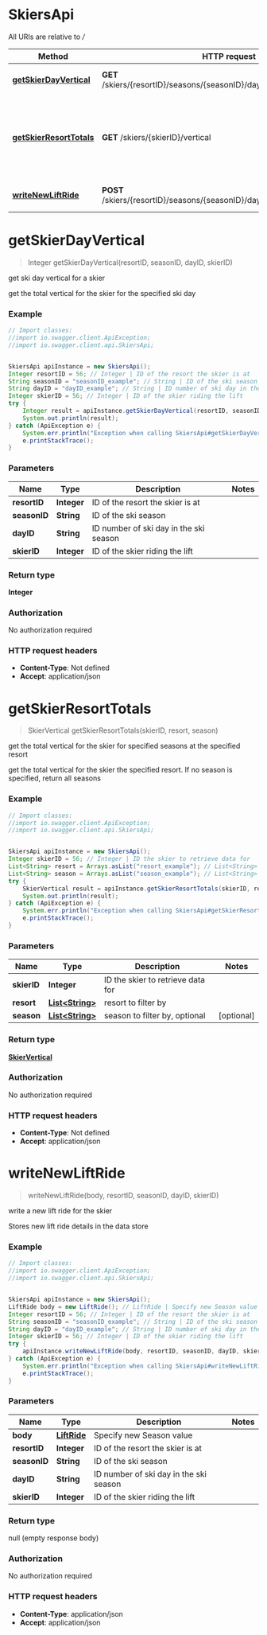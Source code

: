 # SkiersApi

All URIs are relative to */*

Method | HTTP request | Description
------------- | ------------- | -------------
[**getSkierDayVertical**](SkiersApi.md#getSkierDayVertical) | **GET** /skiers/{resortID}/seasons/{seasonID}/days/{dayID}/skiers/{skierID} | get ski day vertical for a skier
[**getSkierResortTotals**](SkiersApi.md#getSkierResortTotals) | **GET** /skiers/{skierID}/vertical | get the total vertical for the skier for specified seasons at the specified resort
[**writeNewLiftRide**](SkiersApi.md#writeNewLiftRide) | **POST** /skiers/{resortID}/seasons/{seasonID}/days/{dayID}/skiers/{skierID} | write a new lift ride for the skier

<a name="getSkierDayVertical"></a>
# **getSkierDayVertical**
> Integer getSkierDayVertical(resortID, seasonID, dayID, skierID)

get ski day vertical for a skier

get the total vertical for the skier for the specified ski day

### Example
```java
// Import classes:
//import io.swagger.client.ApiException;
//import io.swagger.client.api.SkiersApi;


SkiersApi apiInstance = new SkiersApi();
Integer resortID = 56; // Integer | ID of the resort the skier is at
String seasonID = "seasonID_example"; // String | ID of the ski season
String dayID = "dayID_example"; // String | ID number of ski day in the ski season
Integer skierID = 56; // Integer | ID of the skier riding the lift
try {
    Integer result = apiInstance.getSkierDayVertical(resortID, seasonID, dayID, skierID);
    System.out.println(result);
} catch (ApiException e) {
    System.err.println("Exception when calling SkiersApi#getSkierDayVertical");
    e.printStackTrace();
}
```

### Parameters

Name | Type | Description  | Notes
------------- | ------------- | ------------- | -------------
 **resortID** | **Integer**| ID of the resort the skier is at |
 **seasonID** | **String**| ID of the ski season |
 **dayID** | **String**| ID number of ski day in the ski season |
 **skierID** | **Integer**| ID of the skier riding the lift |

### Return type

**Integer**

### Authorization

No authorization required

### HTTP request headers

 - **Content-Type**: Not defined
 - **Accept**: application/json

<a name="getSkierResortTotals"></a>
# **getSkierResortTotals**
> SkierVertical getSkierResortTotals(skierID, resort, season)

get the total vertical for the skier for specified seasons at the specified resort

get the total vertical for the skier the specified resort. If no season is specified, return all seasons

### Example
```java
// Import classes:
//import io.swagger.client.ApiException;
//import io.swagger.client.api.SkiersApi;


SkiersApi apiInstance = new SkiersApi();
Integer skierID = 56; // Integer | ID the skier to retrieve data for
List<String> resort = Arrays.asList("resort_example"); // List<String> | resort to filter by
List<String> season = Arrays.asList("season_example"); // List<String> | season to filter by, optional
try {
    SkierVertical result = apiInstance.getSkierResortTotals(skierID, resort, season);
    System.out.println(result);
} catch (ApiException e) {
    System.err.println("Exception when calling SkiersApi#getSkierResortTotals");
    e.printStackTrace();
}
```

### Parameters

Name | Type | Description  | Notes
------------- | ------------- | ------------- | -------------
 **skierID** | **Integer**| ID the skier to retrieve data for |
 **resort** | [**List&lt;String&gt;**](String.md)| resort to filter by |
 **season** | [**List&lt;String&gt;**](String.md)| season to filter by, optional | [optional]

### Return type

[**SkierVertical**](SkierVertical.md)

### Authorization

No authorization required

### HTTP request headers

 - **Content-Type**: Not defined
 - **Accept**: application/json

<a name="writeNewLiftRide"></a>
# **writeNewLiftRide**
> writeNewLiftRide(body, resortID, seasonID, dayID, skierID)

write a new lift ride for the skier

Stores new lift ride details in the data store

### Example
```java
// Import classes:
//import io.swagger.client.ApiException;
//import io.swagger.client.api.SkiersApi;


SkiersApi apiInstance = new SkiersApi();
LiftRide body = new LiftRide(); // LiftRide | Specify new Season value
Integer resortID = 56; // Integer | ID of the resort the skier is at
String seasonID = "seasonID_example"; // String | ID of the ski season
String dayID = "dayID_example"; // String | ID number of ski day in the ski season
Integer skierID = 56; // Integer | ID of the skier riding the lift
try {
    apiInstance.writeNewLiftRide(body, resortID, seasonID, dayID, skierID);
} catch (ApiException e) {
    System.err.println("Exception when calling SkiersApi#writeNewLiftRide");
    e.printStackTrace();
}
```

### Parameters

Name | Type | Description  | Notes
------------- | ------------- | ------------- | -------------
 **body** | [**LiftRide**](LiftRide.md)| Specify new Season value |
 **resortID** | **Integer**| ID of the resort the skier is at |
 **seasonID** | **String**| ID of the ski season |
 **dayID** | **String**| ID number of ski day in the ski season |
 **skierID** | **Integer**| ID of the skier riding the lift |

### Return type

null (empty response body)

### Authorization

No authorization required

### HTTP request headers

 - **Content-Type**: application/json
 - **Accept**: application/json

